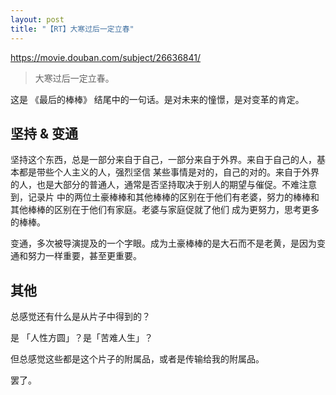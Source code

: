 ```yaml
---
layout: post
title: "【RT】大寒过后一定立春"
---
```


https://movie.douban.com/subject/26636841/

> 大寒过后一定立春。

这是 《最后的棒棒》 结尾中的一句话。是对未来的憧憬，是对变革的肯定。

## 坚持 & 变通

坚持这个东西，总是一部分来自于自己，一部分来自于外界。来自于自己的人，基本都是带些个人主义的人，强烈坚信
某些事情是对的，自己的对的。来自于外界的人，也是大部分的普通人，通常是否坚持取决于别人的期望与催促。不难注意到，记录片
中的两位土豪棒棒和其他棒棒的区别在于他们有老婆，努力的棒棒和其他棒棒的区别在于他们有家庭。老婆与家庭促就了他们
成为更努力，思考更多的棒棒。

变通，多次被导演提及的一个字眼。成为土豪棒棒的是大石而不是老黄，是因为变通和努力一样重要，甚至更重要。

## 其他

总感觉还有什么是从片子中得到的？

是 「人性方圆」？是「苦难人生」？

但总感觉这些都是这个片子的附属品，或者是传输给我的附属品。

罢了。
